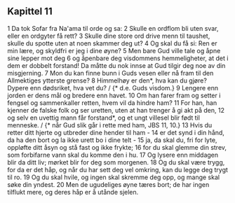 ## Kapittel 11

1 Da tok Sofar fra Na'ama til orde og sa:
2 Skulle en ordflom bli uten svar, eller en ordgyter få rett?
3 Skulle dine store ord drive menn til taushet, skulle du spotte uten at noen skammer deg ut?
4 Og skal du få si: Ren er min lære, og skyldfri er jeg i dine øyne?
5 Men bare Gud ville tale og åpne sine lepper mot deg
6 og åpenbare deg visdommens hemmeligheter, at det i dem er dobbelt forstand! Da måtte du nok innse at Gud tilgir deg noe av din misgjerning.
7 Mon du kan finne bunn i Guds vesen eller nå fram til den Allmektiges ytterste grense?
8 Himmelhøy er den*, hva kan du gjøre? Dypere enn dødsriket, hva vet du? / {* d.e. Guds visdom.}
9 Lengere enn jorden er dens mål og bredere enn havet.
10 Om han farer fram og setter i fengsel og sammenkaller retten, hvem vil da hindre ham?
11 For han, han kjenner de falske folk og ser uretten, uten at han trenger å gi akt på den,
12 og selv en uvettig mann får forstand*, og et ungt villesel blir født til menneske. / {* når Gud slik går i rette med ham, JBS 11, 10.}
13 Hvis du retter ditt hjerte og utbreder dine hender til ham -
14 er det synd i din hånd, da ha den bort og la ikke urett bo i dine telt -
15 ja, da skal du, fri for lyte, oppløfte ditt åsyn og stå fast og ikke frykte;
16 for du skal glemme din strev, som forbifarne vann skal du komme den i hu.
17 Og lysere enn middagen blir da ditt liv; mørket blir for deg som morgenen.
18 Og du skal være trygg, for da er det håp, og når du har sett deg vel omkring, kan du legge deg trygt til ro.
19 Og du skal hvile, og ingen skal skremme deg opp, og mange skal søke din yndest.
20 Men de ugudeliges øyne tæres bort; de har ingen tilflukt mere, og deres håp er å utånde sjelen.
